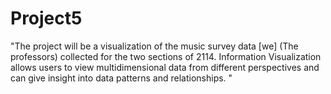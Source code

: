 # Project5

"The project will be a visualization of the music survey data [we] (The professors) collected for the two sections of 2114. Information Visualization allows users to view multidimensional data from different perspectives and can give insight into data patterns and relationships. "
